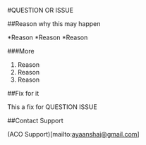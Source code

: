 #QUESTION OR ISSUE

##Reason why this may happen

*Reason
*Reason
*Reason

###More

1. Reason
2. Reason
3. Reason

##Fix for it

This a fix for QUESTION ISSUE

##Contact Support 

(ACO Support)[mailto:ayaanshaj@gmail.com]
